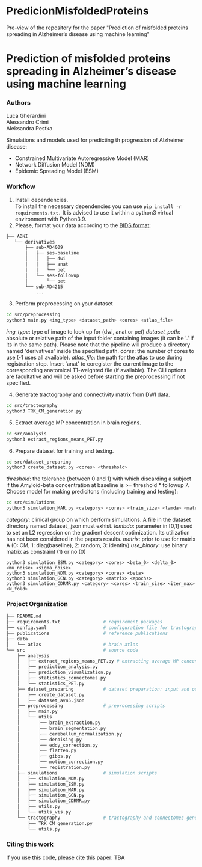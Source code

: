 # PredicionMisfoldedProteins
Pre-view of the repository for the paper "Prediction of misfolded proteins spreading in Alzheimer’s disease using machine learning"

# Prediction of misfolded proteins spreading in Alzheimer’s disease using machine learning

### Authors 
Luca Gherardini <br> 
Alessandro Crimi <br>
Aleksandra Pestka


Simulations and models used for predicting th progression of Alzheimer disease:
- Constrained Multivariate Autoregressive Model (MAR)
- Network Diffusion Model (NDM)
- Epidemic Spreading Model (ESM)

### Workflow
1. Install dependencies.<br>
To install the necessary dependencies you can use ```pip install -r requirements.txt.``` It is advised to use it within a python3 virtual environment with Python3.9. 
2. Please, format your data according to the [BIDS format](https://bids.neuroimaging.io/):
```bash
├── ADNI
   └── derivatives
       ├── sub-AD4009
       │   ├── ses-baseline
       │   │   ├── dwi
       │   │   ├── anat
       │   │   └── pet
       │   └── ses-followup
       │       └── pet
       └── sub-AD4215
           ...

```
3. Perform preprocessing on your dataset
``` bash
cd src/preprocessing
python3 main.py <img_type> <dataset_path> <cores> <atlas_file>
```
*img_type*: type of image to look up for (dwi, anat or pet)
*dataset_path*: absolute or relative path of the input folder containing images (it can be '.' if its in the same path). Please note that the pipeline will produce a directory named 'derivatives' inside the specified path.
*cores*: the number of cores to use (-1 uses all available).
*atlas_file*: the path for the atlas to use during registration step. Insert 'anat' to coregister the current image to the corresponding anatomical T1-weighted file (if available).
The CLI options are facultative and will be asked before starting the preprocessing if not specified.

4. Generate tractography and connectivity matrix from DWI data. 
``` bash
cd src/tractography
python3 TRK_CM_generation.py
```
5. Extract average MP concentration in brain regions. 
```bash
cd src/analysis
python3 extract_regions_means_PET.py
```
6. Prepare dataset for training and testing. 
```bash
cd src/dataset_preparing
python3 create_dataset.py <cores> <threshold>
```
*threshold*: the tolerance (between 0 and 1) with which discarding a subject if the Amyloid-beta concentration at baseline is >= threshold * followup
7. Choose model for making predicitons (including training and testing):
```bash
cd src/simulations
python3 simulation_MAR.py <category> <cores> <train_size> <lamda> <matrix> <use_binary> <iter_max> <N_fold>
```
*category*: clinical group on which perform simulations. A file in the dataset directory named dataset_<category>.json must exhist.
*lambda*: parameter in [0,1] used to set an L2 regression on the gradient descent optimization. Its utilization has not been considered in the papers results.
*matrix*: prior to use for matrix A (0: CM, 1: diag(baseline), 2: random, 3: identity)
*use_binary*: use binary matrix as constraint (1) or no (0)
```
python3 simulation_ESM.py <category> <cores> <beta_0> <delta_0> <mu_noise> <sigma_noise>
python3 simulation_NDM.py <category> <cores> <beta>
python3 simulation_GCN.py <category> <matrix> <epochs>
python3 simulation_CDRMR.py <category> <cores> <train_size> <iter_max> <N_fold>
```


### Project Organization
```bash
├── README.md                                      
├── requirements.txt                # requirement packages
├── config.yaml                     # configuration file for tractography and connectome generation
├── publications                    # reference publications
├── data
│   └── atlas                       # brain atlas
└── src                             # source code 
    ├── analysis                   
    │   ├── extract_regions_means_PET.py # extracting average MP concentration from brain regions
    │   ├── prediction_analysis.py
    │   ├── prediction_visualization.py
    │   ├── statistics_connectomes.py
    │   └── statistics_PET.py
    ├── dataset_preparing           # dataset preparation: input and output for MAR and simulations 
    │   ├── create_dataset.py
    │   ├── dataset_av45.json
    ├── preprocessing               # preprocessing scripts 
    │   ├── main.py
    │   └── utils
    │       ├── brain_extraction.py
    │       ├── brain_segmentation.py
    │       ├── cerebellum_normalization.py
    │       ├── denoising.py
    │       ├── eddy_correction.py
    │       ├── flatten.py
    │       ├── gibbs.py
    │       ├── motion_correction.py
    │       └── registration.py
    ├── simulations                 # simulation scripts 
    │   ├── simulation_NDM.py 
    │   ├── simulation_ESM.py
    │   ├── simulation_MAR.py
    │   ├── simulation_GCN.py
    │   ├── simulation_CDRMR.py
    │   ├── utils.py
    │   └── utils_vis.py
    └── tractography                # tractography and connectomes generation 
        ├── TRK_CM_generation.py
        └── utils.py
```

### Citing this work
If you use this code, please cite this paper: TBA 
